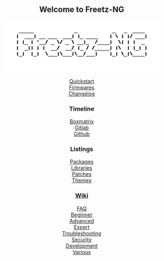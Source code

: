 <div align="center">

## Welcome to Freetz-NG
[![Freetz-NG](docs/screenshots/000-XXX_Freetz-NG_trans.png "Freetz-NG")](#)<br>
<br>
[Quickstart](docs/README.md)<br>
[Firmwares](FIRMWARES)<br>
[Changelog](CHANGELOG)<br>

### Timeline
[Boxmatrix](https://trac.boxmatrix.info/freetz-ng/timeline)<br>
[Gitlab](https://gitlab.com/Freetz-NG/freetz-ng/commits/master)<br>
[Github](https://github.com/Freetz-NG/freetz-ng/commits/master)<br>

### Listings
[Packages](docs/make/README.md)<br>
[Libraries](docs/libs/README.md)<br>
[Patches](docs/patches/README.md)<br>
[Themes](docs/themes/README.md)<br>

### [Wiki](docs/wiki/README.md)

[//]: # ( WikiDYN )

[FAQ](docs/wiki/00_FAQ/README.md)<br>
[Beginner](docs/wiki/10_Beginner/README.md)<br>
[Advanced](docs/wiki/20_Advanced/README.md)<br>
[Expert](docs/wiki/30_Expert/README.md)<br>
[Troubleshooting](docs/wiki/40_Troubleshooting/README.md)<br>
[Security](docs/wiki/50_Security/README.md)<br>
[Development](docs/wiki/60_Development/README.md)<br>
[Various](docs/wiki/70_Various/README.md)<br>

[//]: # ( WikiEND )

</div>

